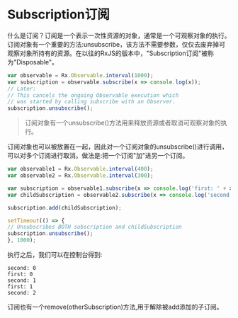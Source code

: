 # Subscription订阅
什么是订阅？订阅是一个表示一次性资源的对象，通常是一个可观察对象的执行。订阅对象有一个重要的方法:unsubscribe，该方法不需要参数，仅仅去废弃掉可观察对象所持有的资源。在以往的RxJS的版本中，"Subscription订阅"被称为"Disposable"。

```js
var observable = Rx.Observable.interval(1000);
var subscription = observable.subscribe(x => console.log(x));
// Later:
// This cancels the ongoing Observable execution which
// was started by calling subscribe with an Observer.
subscription.unsubscribe();
```
>订阅对象有一个unsubscribe()方法用来释放资源或者取消可观察对象的执行。

订阅对象也可以被放置在一起，因此对一个订阅对象的unsubscribe()进行调用，可以对多个订阅进行取消。做法是:把一个订阅"加"进另一个订阅。
```js
var observable1 = Rx.Observable.interval(400);
var observable2 = Rx.Observable.interval(300);

var subscription = observable1.subscribe(x => console.log('first: ' + x));
var childSubscription = observable2.subscribe(x => console.log('second: ' + x));

subscription.add(childSubscription);

setTimeout(() => {
// Unsubscribes BOTH subscription and childSubscription
subscription.unsubscribe();
}, 1000);
```
执行之后，我们可以在控制台得到:
```
second: 0
first: 0
second: 1
first: 1
second: 2
```
订阅也有一个remove(otherSubscription)方法,用于解除被add添加的子订阅。





